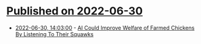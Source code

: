 # [Published on 2022-06-30](index.md)

* [2022-06-30, 14:03:00](https://science.slashdot.org/story/22/06/30/143232/ai-could-improve-welfare-of-farmed-chickens-by-listening-to-their-squawks?utm_source=rss1.0mainlinkanon&utm_medium=feed) - [AI Could Improve Welfare of Farmed Chickens By Listening To Their Squawks](https://science.slashdot.org/story/22/06/30/143232/ai-could-improve-welfare-of-farmed-chickens-by-listening-to-their-squawks?utm_source=rss1.0mainlinkanon&utm_medium=feed)
